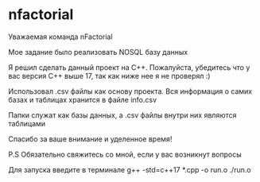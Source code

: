 # nfactorial
Уважаемая команда nFactorial

Мое задание было реализовать NOSQL базу данных

Я решил сделать данный проект на C++. Пожалуйста, убедитесь что у вас версия C++ выше 17, так как ниже нее я не проверял :)

Использовал .csv файлы как основу проекта. Вся информация о самих базах и таблицах хранится в файле info.csv

Папки служат как базы данных, а .csv файлы внутри них являются таблицами

Спасибо за ваше внимание и уделенное время!

P.S Обязательно свяжитесь со мной, если у вас возникнут вопросы

Для запуска введите в терминале
g++ -std=c++17 *.cpp -o run.o
./run.o
